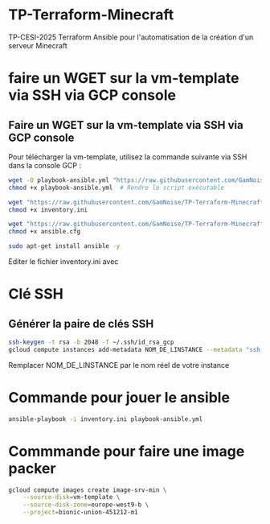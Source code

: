 # TP-Terraform-Minecraft
TP-CESI-2025 Terraform Ansible pour l'automatisation de la création d'un serveur Minecraft

# faire un WGET sur la vm-template via SSH via GCP console
## Faire un WGET sur la vm-template via SSH via GCP console

Pour télécharger la vm-template, utilisez la commande suivante via SSH dans la console GCP :

```sh
wget -O playbook-ansible.yml "https://raw.githubusercontent.com/GamNoise/TP-Terraform-Minecraft/refs/heads/main/ansible/playbook-ansible.yml"
chmod +x playbook-ansible.yml  # Rendre le script exécutable

wget "https://raw.githubusercontent.com/GamNoise/TP-Terraform-Minecraft/refs/heads/main/ansible/inventory.ini"
chmod +x inventory.ini

wget "https://raw.githubusercontent.com/GamNoise/TP-Terraform-Minecraft/refs/heads/main/ansible/ansible.cfg"
chmod +x ansible.cfg

sudo apt-get install ansible -y
```
Editer le fichier inventory.ini avec

# Clé SSH 
## Générer la paire de clés SSH
```bash
ssh-keygen -t rsa -b 2048 -f ~/.ssh/id_rsa_gcp
gcloud compute instances add-metadata NOM_DE_LINSTANCE --metadata "ssh-keys=ubuntu:$(cat ~/.ssh/id_rsa_gcp.pub)"
```
Remplacer NOM_DE_LINSTANCE par le nom réel de votre instance

# Commande pour jouer le ansible 
```sh
ansible-playbook -i inventory.ini playbook-ansible.yml
```


# Commmande pour faire une image packer 
```sh
gcloud compute images create image-srv-min \
    --source-disk=vm-template \
    --source-disk-zone=europe-west9-b \
    --project=bionic-union-451212-m1
```
